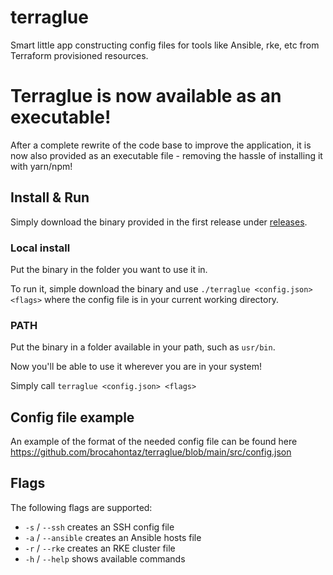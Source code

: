 # terraglue
Smart little app constructing config files for tools like Ansible, rke, etc from Terraform provisioned resources.

# Terraglue is now available as an executable!
After a complete rewrite of the code base to improve the application, it is now also provided as an executable file - removing the hassle of installing it with yarn/npm!

## Install & Run
Simply download the binary provided in the first release under [releases](https://github.com/brocahontaz/terraglue/releases).

### Local install
Put the binary in the folder you want to use it in.

To run it, simple download the binary and use `./terraglue <config.json> <flags>` where the config file is in your current working directory. 

### PATH
Put the binary in a folder available in your path, such as `usr/bin`.

Now you'll be able to use it wherever you are in your system!

Simply call `terraglue <config.json> <flags>`

## Config file example
An example of the format of the needed config file can be found here https://github.com/brocahontaz/terraglue/blob/main/src/config.json

## Flags
The following flags are supported:

* `-s` / `--ssh` creates an SSH config file
* `-a` / `--ansible` creates an Ansible hosts file
* `-r` / `--rke` creates an RKE cluster file
* `-h` / `--help` shows available commands
